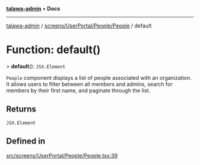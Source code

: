 [**talawa-admin**](../../../../../README.md) • **Docs**

***

[talawa-admin](../../../../../modules.md) / [screens/UserPortal/People/People](../README.md) / default

# Function: default()

\> **default**(): `JSX.Element`

`People` component displays a list of people associated with an organization.
It allows users to filter between all members and admins, search for members by their first name,
and paginate through the list.

## Returns

`JSX.Element`

## Defined in

[src/screens/UserPortal/People/People.tsx:39](https://github.com/PalisadoesFoundation/talawa-admin/blob/ec91a82db6f7a7a061fbb4ea9639f2bff335faa5/src/screens/UserPortal/People/People.tsx#L39)

